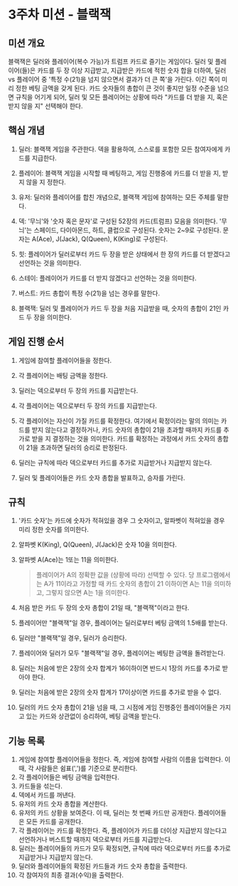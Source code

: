 # 3주차 미션 - 블랙잭

## 미션 개요

블랙잭은 딜러와 플레이어(복수 가능)가 트럼프 카드로 즐기는 게임이다. 딜러 및 플레이어(들)은 카드를 두 장 이상 지급받고, 지급받은 카드에 적힌 숫자 합을 더하여, 딜러 vs 플레이어 중 '특정 수(21)을 넘지 않으면서 결과가 더 큰 쪽'을 가린다. 이긴 쪽이 미리 정한 베팅 금액을 갖게 된다. 카드 숫자들의 총합이 큰 것이 좋지만 일정 수준을 넘으면 규칙을 어기게 되어, 딜러 및 모든 플레이어는 상황에 따라 "카드를 더 받을 지, 혹은 받지 않을 지" 선택해야 한다.



## 핵심 개념

1. 딜러: 블랙잭 게임을 주관한다. 덱을 활용하여, 스스로를 포함한 모든 참여자에게 카드를 지급한다.

2. 플레이어: 블랙잭 게임을 시작할 때 베팅하고, 게임 진행중에 카드를 더 받을 지, 받지 않을 지 정한다.

3. 유저: 딜러와 플레이어를 합친 개념으로, 블랙잭 게임에 참여하는 모든 주체를 말한다.

4. 덱: '무늬'와 '숫자 혹은 문자'로 구성된 52장의 카드(트럼프) 모음을 의미한다. '무늬'는 스페이드, 다이아몬드, 하트, 클럽으로 구성된다. 숫자는 2~9로 구성된다. 문자는 A(Ace), J(Jack), Q(Queen), K(King)로 구성된다.

5. 힛: 플레이어가 딜러로부터 카드 두 장을 받은 상태에서 한 장의 카드를 더 받겠다고 선언하는 것을 의미한다.

6. 스테이: 플레이어가 카드를 더 받지 않겠다고 선언하는 것을 의미한다.

7. 버스트: 카드  총합이 특정 수(21)을 넘는 경우를 말한다.

8. 블랙잭: 딜러 및 플레이어가 카드 두 장을 처음 지급받을 때, 숫자의 총합이 21인 카드 두 장을 의미한다. 

   

## 게임 진행 순서

1. 게임에 참여할 플레이어들을 정한다.

2. 각 플레이어는 배팅 금액을 정한다.

3. 딜러는 덱으로부터 두 장의 카드를 지급받는다.

4. 각 플레이어는 덱으로부터 두 장의 카드를 지급받는다.

5. 각 플레이어는 자신이 가질 카드를 확정한다. 여기에서 확정이라는 말의 의미는 카드를 받지 않는다고 결정하거나, 카드 숫자의 총합이 21을 초과할 때까지 카드를 추가로 받을 지 결정하는 것을 의미한다. 카드를 확정하는 과정에서 카드 숫자의 총합이 21을 초과하면 딜러의 승리로 판정된다.

6. 딜러는 규칙에 따라 덱으로부터 카드를 추가로 지급받거나 지급받지 않는다.

7. 딜러 및 플레이어들은 카드 숫자 총합을 발표하고, 승자를 가린다.

   

## 규칙

1. '카드 숫자'는 카드에 숫자가 적혀있을 경우 그 숫자이고, 알파벳이 적혀있을 경우 미리 정한 숫자를 의미한다.

2. 알파벳 K(King), Q(Queen), J(Jack)은 숫자 10을 의미한다.

3. 알파벳 A(Ace)는 1또는 11을 의미한다.

   > 플레이어가 A의 정확한 값을 (상황에 따라) 선택할 수 있다. 당 프로그램에서는 A가 11이라고 가정할 때 카드 숫자의 총합이 21 이하이면 A는 11을 의미하고, 그렇지 않으면 A는 1을 의미한다.

4. 처음 받은 카드 두 장의 숫자 총합이 21일 때, "블랙잭"이라고 한다.

5. 플레이어만 "블랙잭"일 경우, 플레이어는 딜러로부터 베팅 금액의 1.5배를 받는다.

6. 딜러만 "블랙잭"일 경우, 딜러가 승리한다.

7. 플레이어와 딜러가 모두 "블랙잭"일 경우, 플레이어는 베팅한 금액을 돌려받는다.

8. 딜러는 처음에 받은 2장의 숫자 합계가 16이하이면 반드시 1장의 카드를 추가로 받아야 한다.

9. 딜러는 처음에 받은 2장의 숫자 합계가 17이상이면 카드를 추가로 받을 수 없다.

10. 딜러의 카드 숫자 총합이 21을 넘을 때, 그 시점에 게임 진행중인 플레이어들은 가지고 있는 카드와 상관없이 승리하여, 베팅 금액을 받는다.



## 기능 목록

1. 게임에 참여할 플레이어들을 정한다. 즉, 게임에 참여할 사람의 이름을 입력한다. 이 때, 각 사람들은 쉼표(',')를 기준으로 분리한다.
2. 각 플레이어들은 베팅 금액을 입력한다.
3. 카드들을 섞는다.
4. 덱에서 카드를 꺼낸다.
5. 유저의 카드 숫자 총합을 계산한다.
6. 유저의 카드 상황을 보여준다. 이 때, 딜러는 첫 번째 카드만 공개한다. 플레이어들은 모든 카드를 공개한다. 
7. 각 플레이어는 카드를 확정한다. 즉, 플레이어가 카드를 더이상 지급받지 않는다고 선언하거나 버스트할 때까지 덱으로부터 카드를 지급받는다.
8. 딜러는 플레이어들의 카드가 모두 확정되면, 규칙에 따라 덱으로부터 카드를 추가로 지급받거나 지급받지 않는다.
9. 딜러와 플레이어들의 확정된 카드들과 카드 숫자 총합을 출력한다.
10. 각 참여자의 최종 결과(수익)을 출력한다.